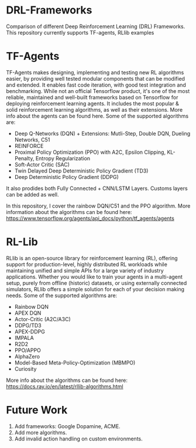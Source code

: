 # DRL-Frameworks
Comparison of different Deep Reinforcement Learning (DRL) Frameworks. This repository currently supports TF-agents, RLlib examples

# TF-Agents
TF-Agents makes designing, implementing and testing new RL algorithms easier, by providing well tested modular components that can be modified and extended. It enables fast code iteration, with good test integration and benchmarking. While not an official Tensorflow product, it's one of the most reliable, maintained and well-built frameworks based on Tensorflow for deploying reinforcement learning agents. It includes the most popular & solid reinforcement learning algorithms, as well as their extensions. More info about the agents can be found here. Some of the supported algorithms are:

- Deep Q-Networks (DQN) + Extensions: Mutli-Step, Double DQN, Dueling Networks, C51
- REINFORCE
- Proximal Policy Optimization (PPO) with A2C, Epsilon Clipping, KL-Penalty, Entropy Regularization
- Soft-Actor Critic (SAC)
- Twin Delayed Deep Deterministic Policy Gradient (TD3)
- Deep Deterministic Policy Gradient (DDPG)

It also prodides both Fully Connected + CNN/LSTM Layers. Customs layers can be added as well.

In this repository, I cover the rainbow DQN/C51 and the PPO algorithm. More information about the algorithms can be found here:
https://www.tensorflow.org/agents/api_docs/python/tf_agents/agents

# RL-Lib
RLlib is an open-source library for reinforcement learning (RL), offering support for production-level, highly distributed RL workloads while maintaining unified and simple APIs for a large variety of industry applications. Whether you would like to train your agents in a multi-agent setup, purely from offline (historic) datasets, or using externally connected simulators, RLlib offers a simple solution for each of your decision making needs. Some of the supported algorithms are:

- Rainbow DQN
- APEX DQN
- Actor-Critic (A2C/A3C)
- DDPG/TD3
- APEX-DDPG
- IMPALA
- R2D2
- PPO/APPO
- AlphaZero
- Model-Based Meta-Policy-Optimization (MBMPO)
- Curiosity 

More info about the algorithms can be found here: https://docs.ray.io/en/latest/rllib-algorithms.html

# Future Work
1. Add frameworks: Google Dopamine, ACME.
2. Add more algorithms.
3. Add invalid action handling on custom environments.
